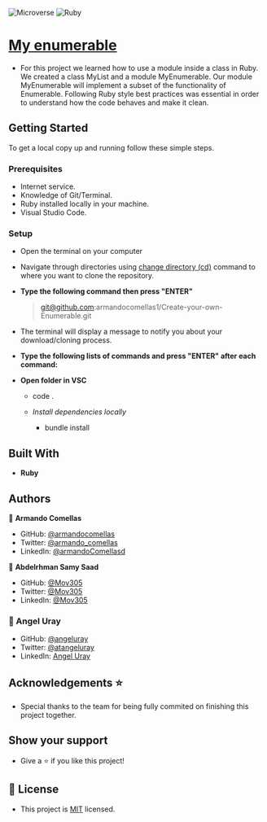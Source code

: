 ![Microverse](https://img.shields.io/badge/Microverse-blueviolet) ![Ruby](https://img.shields.io/badge/-Ruby-red)

# [My enumerable](https://github.com/microverseinc/curriculum-ruby/blob/main/simple-ruby/create_your_own_enumerable.md)

- For this project we learned how to use a module inside a class in Ruby. We created a class MyList and a module MyEnumerable. Our module MyEnumerable will implement a subset of the functionality of Enumerable. Following Ruby style best practices was essential in order to understand how the code behaves and make it clean.

## Getting Started
To get a local copy up and running follow these simple steps.

### Prerequisites

- Internet service.
- Knowledge of Git/Terminal.
- Ruby installed locally in your machine.
- Visual Studio Code.

### Setup

- Open the terminal on your computer
- Navigate through directories using [change directory (cd)](https://www.howtogeek.com/659411/how-to-change-directories-in-command-prompt-on-windows-10) command to where you want to clone the repository.

- **Type the following command then press "ENTER"**

  > git@github.com:armandocomellas1/Create-your-own-Enumerable.git

- The terminal will display a message to notify you about your download/cloning process.

- **Type the following lists of commands and press "ENTER" after each command:**

- **Open folder in VSC**
    - code .

  - *Install dependencies locally*
    - bundle install

## Built With

- **Ruby**

## Authors

👤 **Armando Comellas**
- GitHub: [@armandocomellas](https://github.com/armandocomellas1)
- Twitter: [@armando_comellas](https://twitter.com/armando_comellas)
- LinkedIn: [@armandoComellasd](https://www.linkedin.com/in/armando-comellas-mayo-a8a8b8b6/)

👤 **Abdelrhman Samy Saad**
- GitHub: [@Mov305](https://github.com/Mov305)
- Twitter: [@Mov305](https://twitter.com/Mov_abd)
- LinkedIn: [@Mov305](https://www.linkedin.com/in/abdelrhman-samy-80b14b215/)

### 👤 Angel Uray
- GitHub: [@angeluray](https://github.com/angeluray)
- Twitter: [@atangeluray](https://twitter.com/atangeluray)
- LinkedIn: [Angel Uray](www.linkedin.com/in/angeluray-jobs)

## Acknowledgements ⭐️

- Special thanks to the team for being fully commited on finishing this project together.

## Show your support
- Give a ⭐️ if you like this project!

## 📝 License
- This project is [MIT](./LICENSE) licensed.
